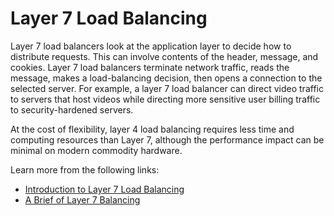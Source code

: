 # Layer 7 Load Balancing

Layer 7 load balancers look at the application layer to decide how to distribute requests. This can involve contents of the header, message, and cookies. Layer 7 load balancers terminate network traffic, reads the message, makes a load-balancing decision, then opens a connection to the selected server. For example, a layer 7 load balancer can direct video traffic to servers that host videos while directing more sensitive user billing traffic to security-hardened servers.

At the cost of flexibility, layer 4 load balancing requires less time and computing resources than Layer 7, although the performance impact can be minimal on modern commodity hardware.

Learn more from the following links:

- [Introduction to Layer 7 Load Balancing](https://github.com/donnemartin/system-design-primer#layer-7-load-balancing)
- [A Brief of Layer 7 Balancing](https://github.com/donnemartin/system-design-primer#communication)